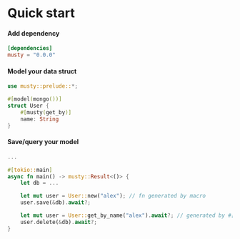 # Quick start

#### Add dependency

```toml
[dependencies]
musty = "0.0.0"
```

#### Model your data struct

```rust
use musty::prelude::*;

#[model(mongo())]
struct User {
    #[musty(get_by)]
    name: String
}
```

#### Save/query your model

```rust
...

#[tokio::main]
async fn main() -> musty::Result<()> {
    let db = ...

    let mut user = User::new("alex"); // fn generated by macro
    user.save(&db).await?;

    let mut user = User::get_by_name("alex").await?; // generated by #[musty(get_by)]
    user.delete(&db).await?;
}
```
